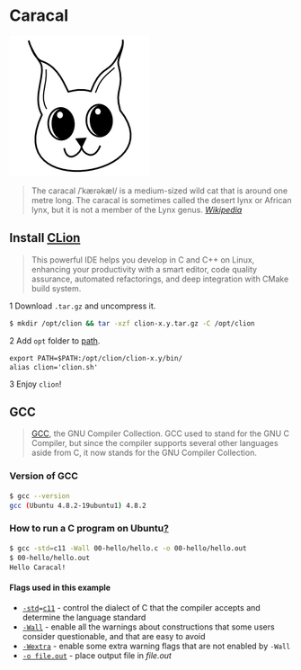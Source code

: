 # Caracal

![Caracal](caracal.png)

> The caracal /ˈkærəkæl/ is a medium-sized wild cat that is around one metre long. The caracal is sometimes called the desert lynx or African lynx, but it is not a member of the Lynx genus.
> *[Wikipedia](https://en.wikipedia.org/wiki/Caracal)*

## Install [CLion](https://www.jetbrains.com/clion/)

> This powerful IDE helps you develop in C and C++ on Linux, enhancing your productivity with a smart editor, code quality assurance, automated refactorings, and deep integration with CMake build system.

1 Download `.tar.gz` and uncompress it.
```bash
$ mkdir /opt/clion && tar -xzf clion-x.y.tar.gz -C /opt/clion
```
2 Add `opt` folder to [path](http://unix.stackexchange.com/questions/26047/how-to-correctly-add-a-path-to-path).
```
export PATH=$PATH:/opt/clion/clion-x.y/bin/
alias clion='clion.sh'
```
3 Enjoy `clion`!


## GCC

> [GCC](https://gcc.gnu.org/), the GNU Compiler Collection. GCC used to stand for the GNU C Compiler, but since the compiler supports several other languages aside from C, it now stands for the GNU Compiler Collection.

### Version of GCC

```bash
$ gcc --version
gcc (Ubuntu 4.8.2-19ubuntu1) 4.8.2
```

### How to run a C program on Ubuntu[?](http://stackoverflow.com/questions/4635794/how-to-run-a-c-program-on-ubuntu)

```bash
$ gcc -std=c11 -Wall 00-hello/hello.c -o 00-hello/hello.out
$ 00-hello/hello.out
Hello Caracal!
```

#### Flags used in this example

* [`-std`](https://gcc.gnu.org/onlinedocs/gcc/C-Dialect-Options.html)`=`[`c11`](https://en.wikipedia.org/wiki/C11_(C_standard_revision)) - control the dialect of C that the compiler accepts and determine the language standard
* [`-Wall`](https://gcc.gnu.org/onlinedocs/gcc/Warning-Options.html) - enable all the warnings about constructions that some users consider questionable, and that are easy to avoid
* [`-Wextra`](https://gcc.gnu.org/onlinedocs/gcc/Warning-Options.html) - enable some extra warning flags that are not enabled by `-Wall`
* [`-o file.out`](https://gcc.gnu.org/onlinedocs/gcc/Overall-Options.html) - place output file in *file.out*
